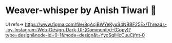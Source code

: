 # Weaver-whisper by Anish Tiwari 🚀

UI refs-> https://www.figma.com/file/8qAcjBWYeKyuS4NBBF25Ex/Threads--by-Instagram-Web-Design-Dark-UI-(Community)-(Copy)?type=design&node-id=0-1&mode=design&t=YyoSqIHcCuuCjfnt-0
